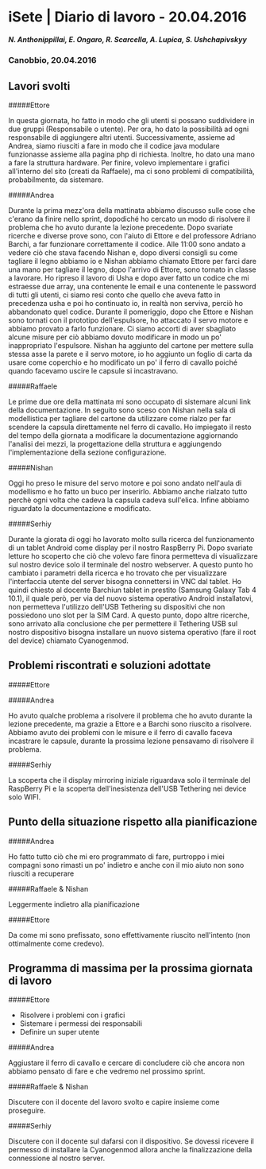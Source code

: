 

# iSete | Diario di lavoro - 20.04.2016
##### N. Anthonippillai, E. Ongaro, R. Scarcella, A. Lupica, S. Ushchapivskyy
### Canobbio, 20.04.2016

## Lavori svolti

#####Ettore

In questa giornata, ho fatto in modo che gli utenti si possano suddividere in due gruppi (Responsabile o utente).
Per ora, ho dato la possibilità ad ogni responsabile di aggiungere altri utenti. Successivamente, assieme ad Andrea,
siamo riusciti a fare in modo che il codice java modulare funzionasse assieme alla pagina php di richiesta.
Inoltre, ho dato una mano a fare la struttura hardware. Per finire, volevo implementare i grafici all'interno del sito
(creati da Raffaele), ma ci sono problemi di compatibilità, probabilmente, da sistemare.

#####Andrea

Durante la prima mezz'ora della mattinata abbiamo discusso sulle cose che c'erano da finire nello sprint, dopodiché ho cercato un modo di risolvere il problema che ho avuto durante la lezione precedente. Dopo svariate ricerche e diverse prove sono, con l'aiuto di Ettore e del professore Adriano Barchi, a far funzionare correttamente il codice.
Alle 11:00 sono andato a vedere ciò che stava facendo Nishan e, dopo diversi consigli su come tagliare il legno abbiamo io e Nishan abbiamo chiamato Ettore per farci dare una mano per tagliare il legno, dopo l'arrivo di Ettore, sono tornato in classe a lavorare.
Ho ripreso il lavoro di Usha e dopo aver fatto un codice che mi estraesse due array, una contenente le email e una contenente le password di tutti gli utenti, ci siamo resi conto che quello che aveva fatto in precedenza usha e poi ho continuato io, in realtà non serviva, perciò ho abbandonato quel codice.
Durante il pomeriggio, dopo che Ettore e Nishan sono tornati con il prototipo dell'espulsore, ho attaccato il servo motore e abbiamo provato a farlo funzionare. Ci siamo accorti di aver sbagliato alcune misure per ciò abbiamo dovuto modificare in modo un po' inappropriato l'espulsore. Nishan ha aggiunto del cartone per mettere sulla stessa asse la parete e il servo motore, io ho aggiunto un foglio di carta da usare come coperchio e ho modificato un po' il ferro di cavallo poiché quando facevamo uscire le capsule si incastravano.


#####Raffaele

Le prime due ore della mattinata mi sono occupato di sistemare alcuni
link della documentazione.
In seguito sono sceso con Nishan nella sala di modellistica per tagliare
del cartone da utilizzare come rialzo per far scendere la capsula
direttamente nel ferro di cavallo.
Ho impiegato il resto del tempo della giornata a modificare la documentazione
aggiornando l'analisi dei mezzi, la progettazione della struttura e aggiungendo
l'implementazione della sezione configurazione.

#####Nishan

Oggi ho preso le misure del servo motore e poi sono andato nell'aula di modellismo e ho fatto un buco per inserirlo.
Abbiamo anche rialzato tutto perchè ogni volta che cadeva la capsula cadeva sull'elica.
Infine abbiamo riguardato la documentazione e modificato.

#####Serhiy

Durante la giorata di oggi ho lavorato molto sulla ricerca del funzionamento di un tablet Android come display per il nostro RaspBerry Pi. Dopo svariate letture ho scoperto che ciò che volevo fare finora permetteva di visualizzare sul nostro device solo il terminale del nostro webserver. A questo punto ho cambiato i parametri della ricerca e ho trovato che per visualizzare l'interfaccia utente del server bisogna connettersi in VNC dal tablet. Ho quindi chiesto al docente Barchiun tablet in prestito (Samsung Galaxy Tab 4 10.1), il quale però, per via del nuovo sistema operativo Android installatovi, non permetteva l'utilizzo dell'USB Tethering su dispositivi che non possiedono uno slot per la SIM Card. A questo punto, dopo altre ricerche, sono arrivato alla conclusione che per permettere il Tethering USB sul nostro dispositivo bisogna installare un nuovo sistema operativo (fare il root del device) chiamato Cyanogenmod.

##  Problemi riscontrati e soluzioni adottate

#####Ettore


#####Andrea

Ho avuto qualche problema a risolvere il problema che ho avuto durante la lezione precedente, ma grazie a Ettore e a Barchi sono riuscito a risolvere.
Abbiamo avuto dei problemi con le misure e il ferro di cavallo faceva incastrare le capsule, durante la prossima lezione pensavamo di risolvere il problema.

#####Serhiy

La scoperta che il display mirroring iniziale riguardava solo il terminale del RaspBerry Pi e la scoperta dell'inesistenza dell'USB Tethering nei device solo WIFI.

##  Punto della situazione rispetto alla pianificazione

#####Andrea

Ho fatto tutto ciò che mi ero programmato di fare, purtroppo i miei compagni sono rimasti un po' indietro e anche con il mio aiuto non sono riusciti a recuperare

#####Raffaele & Nishan

Leggermente indietro alla pianificazione

#####Ettore

Da come mi sono prefissato, sono effettivamente riuscito nell'intento (non ottimalmente come credevo).

## Programma di massima per la prossima giornata di lavoro

#####Ettore

- Risolvere i problemi con i grafici
- Sistemare i permessi dei responsabili
- Definire un super utente

#####Andrea

Aggiustare il ferro di cavallo e cercare di concludere ciò che ancora non abbiamo pensato di fare e che vedremo nel prossimo sprint.

#####Raffaele & Nishan

Discutere con il docente del lavoro svolto e capire insieme come proseguire.

#####Serhiy

Discutere con il docente sul dafarsi con il dispositivo.
Se dovessi ricevere il permesso di installare la Cyanogenmod allora anche la finalizzazione della connessione al nostro server.
